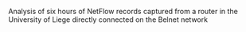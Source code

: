 Analysis of six hours of NetFlow records captured from a router in
the University of Liege directly connected on the Belnet network

